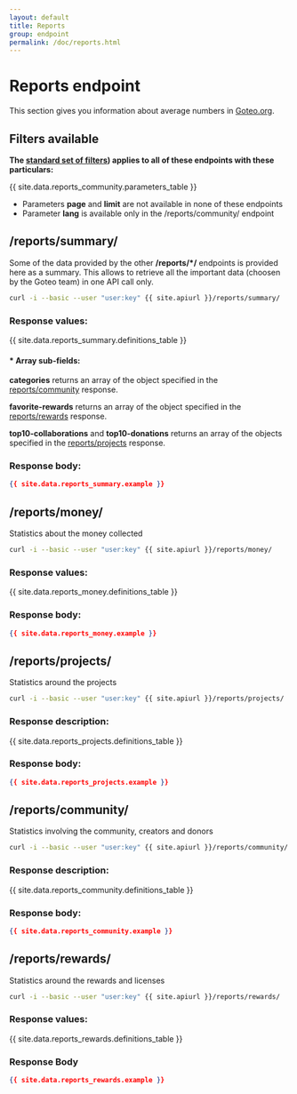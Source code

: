 ```yaml
---
layout: default
title: Reports
group: endpoint
permalink: /doc/reports.html
---
```

# Reports endpoint
This section gives you information about average numbers in [Goteo.org](http://goteo.org).

## Filters available

**The [standard set of filters](filters.html)) applies to all of these endpoints with these particulars:**

{{ site.data.reports_community.parameters_table }}

* Parameters **page** and **limit** are not available in none of these endpoints
* Parameter **lang** is available only in the /reports/community/ endpoint

<a name="summary"></a>
## /reports/summary/

Some of the data provided by the other **/reports/*/** endpoints is provided here as a summary. This allows to retrieve all the important data (choosen by the Goteo team) in one API call only.

```bash
curl -i --basic --user "user:key" {{ site.apiurl }}/reports/summary/
```

### Response values:

{{ site.data.reports_summary.definitions_table }}

#### * Array sub-fields:

**categories** returns an array of the object specified in the [reports/community](/doc/reports#community) response.

**favorite-rewards** returns an array of the object specified in the [reports/rewards](/doc/reports#rewards) response.

**top10-collaborations** and **top10-donations** returns an array of the objects specified in the [reports/projects](/doc/reports#projects) response.

### Response body:

```json
{{ site.data.reports_summary.example }}
```

<a name="money"></a>
## /reports/money/

Statistics about the money collected

```bash
curl -i --basic --user "user:key" {{ site.apiurl }}/reports/money/
```

### Response values:

{{ site.data.reports_money.definitions_table }}

### Response body:

```json
{{ site.data.reports_money.example }}
```

<a name="projects"></a>
## /reports/projects/

Statistics around the projects

```bash
curl -i --basic --user "user:key" {{ site.apiurl }}/reports/projects/
```

### Response description:

{{ site.data.reports_projects.definitions_table }}

### Response body:

```json
{{ site.data.reports_projects.example }}
```

<a name="community"></a>
## /reports/community/

Statistics involving the community, creators and donors

```bash
curl -i --basic --user "user:key" {{ site.apiurl }}/reports/community/
```

### Response description:

{{ site.data.reports_community.definitions_table }}

### Response body:

```json
{{ site.data.reports_community.example }}
```

<a name="rewards"></a>
## /reports/rewards/

Statistics around the rewards and licenses

```bash
curl -i --basic --user "user:key" {{ site.apiurl }}/reports/rewards/
```

### Response values:

{{ site.data.reports_rewards.definitions_table }}

### Response Body

```json
{{ site.data.reports_rewards.example }}
```
